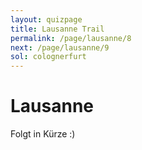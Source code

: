 ```yaml
---
layout: quizpage
title: Lausanne Trail
permalink: /page/lausanne/8
next: /page/lausanne/9
sol: colognerfurt
---
```


# Lausanne

Folgt in Kürze :)
